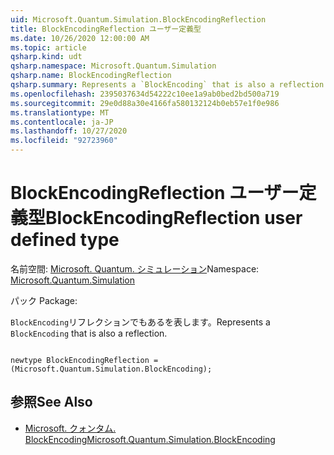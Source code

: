 ```yaml
---
uid: Microsoft.Quantum.Simulation.BlockEncodingReflection
title: BlockEncodingReflection ユーザー定義型
ms.date: 10/26/2020 12:00:00 AM
ms.topic: article
qsharp.kind: udt
qsharp.namespace: Microsoft.Quantum.Simulation
qsharp.name: BlockEncodingReflection
qsharp.summary: Represents a `BlockEncoding` that is also a reflection.
ms.openlocfilehash: 2395037634d54222c10ee1a9ab0bed2bd500a719
ms.sourcegitcommit: 29e0d88a30e4166fa580132124b0eb57e1f0e986
ms.translationtype: MT
ms.contentlocale: ja-JP
ms.lasthandoff: 10/27/2020
ms.locfileid: "92723960"
---
```

# <a name="blockencodingreflection-user-defined-type"></a><span data-ttu-id="2d7e5-102">BlockEncodingReflection ユーザー定義型</span><span class="sxs-lookup"><span data-stu-id="2d7e5-102">BlockEncodingReflection user defined type</span></span>

<span data-ttu-id="2d7e5-103">名前空間: [Microsoft. Quantum. シミュレーション](xref:Microsoft.Quantum.Simulation)</span><span class="sxs-lookup"><span data-stu-id="2d7e5-103">Namespace: [Microsoft.Quantum.Simulation](xref:Microsoft.Quantum.Simulation)</span></span>

<span data-ttu-id="2d7e5-104">パック [](https://nuget.org/packages/)</span><span class="sxs-lookup"><span data-stu-id="2d7e5-104">Package: [](https://nuget.org/packages/)</span></span>


<span data-ttu-id="2d7e5-105">`BlockEncoding`リフレクションでもあるを表します。</span><span class="sxs-lookup"><span data-stu-id="2d7e5-105">Represents a `BlockEncoding` that is also a reflection.</span></span>

```qsharp

newtype BlockEncodingReflection = (Microsoft.Quantum.Simulation.BlockEncoding);
```



## <a name="see-also"></a><span data-ttu-id="2d7e5-106">参照</span><span class="sxs-lookup"><span data-stu-id="2d7e5-106">See Also</span></span>

- [<span data-ttu-id="2d7e5-107">Microsoft. クォンタム. BlockEncoding</span><span class="sxs-lookup"><span data-stu-id="2d7e5-107">Microsoft.Quantum.Simulation.BlockEncoding</span></span>](xref:Microsoft.Quantum.Simulation.BlockEncoding)